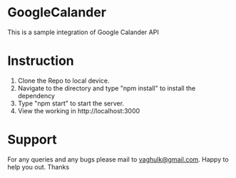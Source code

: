 # GoogleCalander
This is a sample integration  of Google Calander API

# Instruction 
1. Clone the Repo to local device.
2. Navigate to the directory and type "npm install" to install the dependency 
3. Type "npm start" to start the server.
4. View the working in http://localhost:3000

# Support
    
For any queries and any bugs please mail to vaghulk@gmail.com. Happy to help you out. Thanks
